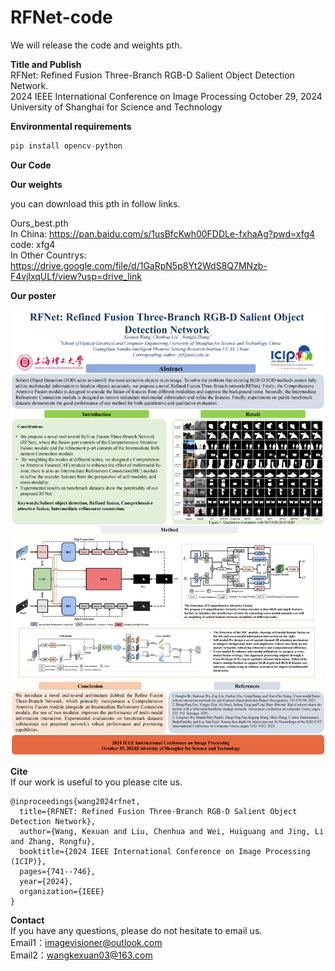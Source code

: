 # RFNet-code

We will release the  code and weights pth.       



**Title and Publish**  
RFNet: Refined Fusion Three-Branch RGB-D Salient Object Detection Network.  
2024 IEEE International Conference on Image Processing October 29, 2024    
University of Shanghai for Science and Technology   


**Environmental requirements** 
```python
pip install opencv-python  
```


**Our Code**


**Our weights**

you can download this pth in follow links.

Ours_best.pth   
In China: https://pan.baidu.com/s/1usBfcKwh00FDDLe-fxhaAg?pwd=xfg4  code: xfg4   
In Other Countrys: https://drive.google.com/file/d/1GaRpN5p8Yt2WdS8Q7MNzb-F4vjlxqULf/view?usp=drive_link 


**Our poster**
<div align=center>
	 <img src="https://github.com/Corgislam/RFNet-code/blob/main/poster1.png"/>

</div>


**Cite**    
If our work is useful to you please cite us.  
```  
@inproceedings{wang2024rfnet,
  title={RFNET: Refined Fusion Three-Branch RGB-D Salient Object Detection Network},
  author={Wang, Kexuan and Liu, Chenhua and Wei, Huiguang and Jing, Li and Zhang, Rongfu},
  booktitle={2024 IEEE International Conference on Image Processing (ICIP)},
  pages={741--746},
  year={2024},
  organization={IEEE}
}
```

**Contact**  
If you have any questions, please do not hesitate to email us.   
Email1：imagevisioner@outlook.com  
Email2：wangkexuan03@163.com    
